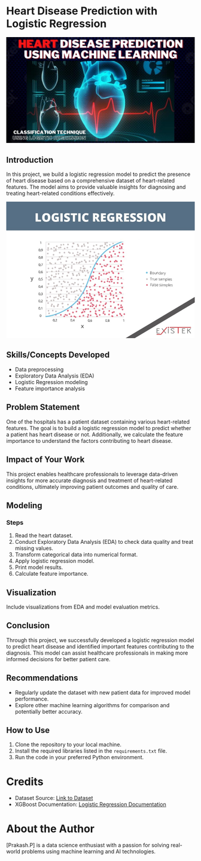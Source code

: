 # Heart Disease Prediction with Logistic Regression

![](https://github.com/Prakashpsk/-Heart-Disease-Prediction-with-Logistic-Regression-Analysis-of-Heart-Disease-Dataset-/blob/main/Heart_home%20image.jpg)



## Introduction
In this project, we build a logistic regression model to predict the presence of heart disease based on a comprehensive dataset of heart-related features. The model aims to provide valuable insights for diagnosing and treating heart-related conditions effectively.

![](https://github.com/Prakashpsk/-Heart-Disease-Prediction-with-Logistic-Regression-Analysis-of-Heart-Disease-Dataset-/blob/main/Logistic-Regression.jpg)

## Skills/Concepts Developed
- Data preprocessing
- Exploratory Data Analysis (EDA)
- Logistic Regression modeling
- Feature importance analysis

## Problem Statement
One of the hospitals has a patient dataset containing various heart-related features. The goal is to build a logistic regression model to predict whether a patient has heart disease or not. Additionally, we calculate the feature importance to understand the factors contributing to heart disease.

## Impact of Your Work
This project enables healthcare professionals to leverage data-driven insights for more accurate diagnosis and treatment of heart-related conditions, ultimately improving patient outcomes and quality of care.

## Modeling
### Steps
1. Read the heart dataset.
2. Conduct Exploratory Data Analysis (EDA) to check data quality and treat missing values.
3. Transform categorical data into numerical format.
4. Apply logistic regression model.
5. Print model results.
6. Calculate feature importance.

## Visualization
Include visualizations from EDA and model evaluation metrics.

## Conclusion
Through this project, we successfully developed a logistic regression model to predict heart disease and identified important features contributing to the diagnosis. This model can assist healthcare professionals in making more informed decisions for better patient care.

## Recommendations
- Regularly update the dataset with new patient data for improved model performance.
- Explore other machine learning algorithms for comparison and potentially better accuracy.

## How to Use
1. Clone the repository to your local machine.
2. Install the required libraries listed in the `requirements.txt` file.
3. Run the code in your preferred Python environment.

# Credits
- Dataset Source: [Link to Dataset](https://github.com/Prakashpsk/-Heart-Disease-Prediction-with-Logistic-Regression-Analysis-of-Heart-Disease-Dataset-/blob/main/heart_disease.csv)
- XGBoost Documentation: [Logistic Regression Documentation](https://github.com/Prakashpsk/-Heart-Disease-Prediction-with-Logistic-Regression-Analysis-of-Heart-Disease-Dataset-/blob/main/Heart%20Disease%20Prediction%20with%20Logistic%20Regression1.pdf)

# About the Author
[Prakash.P] is a data science enthusiast with a passion for solving real-world problems using machine learning and AI technologies.
